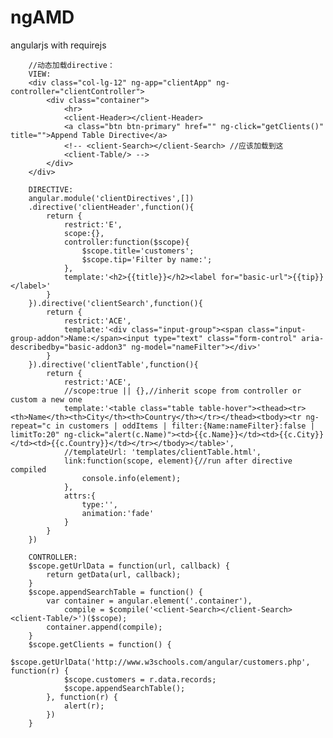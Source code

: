 # ngAMD
angularjs with requirejs


		//动态加载directive：
		VIEW:
		<div class="col-lg-12" ng-app="clientApp" ng-controller="clientController">
			<div class="container">
				<hr>
				<client-Header></client-Header>
				<a class="btn btn-primary" href="" ng-click="getClients()" title="">Append Table Directive</a>
				<!-- <client-Search></client-Search> //应该加载到这
				<client-Table/> -->
			</div>
		</div>
				
		DIRECTIVE:
		angular.module('clientDirectives',[])
		.directive('clientHeader',function(){
			return {
				restrict:'E',
				scope:{},
				controller:function($scope){
					$scope.title='customers';
					$scope.tip='Filter by name:';
				},
				template:'<h2>{{title}}</h2><label for="basic-url">{{tip}}</label>'
			}
		}).directive('clientSearch',function(){
			return {
				restrict:'ACE',
				template:'<div class="input-group"><span class="input-group-addon">Name:</span><input type="text" class="form-control" aria-describedby="basic-addon3" ng-model="nameFilter"></div>'
			}
		}).directive('clientTable',function(){
			return {
				restrict:'ACE',
				//scope:true || {},//inherit scope from controller or custom a new one
				template:'<table class="table table-hover"><thead><tr><th>Name</th><th>City</th><th>Country</th></tr></thead><tbody><tr ng-repeat="c in customers | oddItems | filter:{Name:nameFilter}:false | limitTo:20" ng-click="alert(c.Name)"><td>{{c.Name}}</td><td>{{c.City}}</td><td>{{c.Country}}</td></tr></tbody></table>',
				//templateUrl: 'templates/clientTable.html',
				link:function(scope, element){//run after directive compiled
					console.info(element);
				},
				attrs:{
					type:'',
					animation:'fade'
				}
			}
		})
				
		CONTROLLER:
		$scope.getUrlData = function(url, callback) {
			return getData(url, callback);
		}
		$scope.appendSearchTable = function() {
			var container = angular.element('.container'),
				compile = $compile('<client-Search></client-Search><client-Table/>')($scope);
			container.append(compile);
		}
		$scope.getClients = function() {
			$scope.getUrlData('http://www.w3schools.com/angular/customers.php', function(r) {
				$scope.customers = r.data.records;
				$scope.appendSearchTable();
			}, function(r) {
				alert(r);
			})
		}
